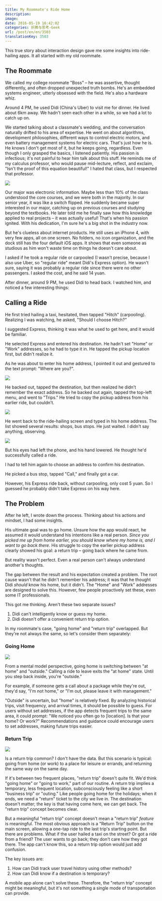 ```yaml
---
title: My Roommate's Ride Home
description:
image:
date: 2016-05-19 16:42:02
categories: 折腾与思考-Geek
url: /post/en/en/3503
translationKey: 3503
---
```


This true story about interaction design gave me some insights into ride-hailing apps. It all started with my old roommate.

## The Roommate

We called my college roommate "Boss" – he was assertive, thought differently, and often dropped unexpected truth bombs. He's an embedded systems engineer, utterly obsessed with the field. He's also a hardware whiz.

Around 4 PM, he used Didi (China's Uber) to visit me for dinner. He lived about 6km away. We hadn't seen each other in a while, so we had a lot to catch up on.

We started talking about a classmate's wedding, and the conversation naturally drifted to his area of expertise. He went on about algorithms, development philosophies, different ways to control electric motors, and even battery management systems for electric cars. That's just how he is. He knows I don't get most of it, but he keeps going, regardless. Even though I only grasped the basics, I listened patiently. His passion is infectious; it's not painful to hear him talk about this stuff. He reminds me of my calculus professor, who would pause mid-lecture, reflect, and exclaim, "Isn't the proof of this equation beautiful!" I hated that class, but I respected that professor.

![](https://cdn.victor42.work/posts/2016-05/05-19/wKhTg1Z463wEAAAAAAAAAAAAAAA057.jpg)

Our major was electronic information. Maybe less than 10% of the class understood the core courses, and we were both in the majority. In our senior year, it was like a switch flipped. He suddenly became super interested in our major, catching up on previous courses and studying beyond the textbooks. He later told me he finally saw how this knowledge applied to real projects – it was actually useful! That's when his passion ignited. With his dedication, I'm sure he's a big shot in the industry now.

But he's clueless about internet products. He still uses an iPhone 4, with very few apps, all on one screen. No folders, no icon organization, and the dock still has the four default iOS apps. It shows that even someone as studious as him won't waste time on things he doesn't care about.

I asked if he took a regular ride or carpooled (I wasn't precise, because I also use Uber, so "regular ride" meant Didi's Express option). He wasn't sure, saying it was probably a regular ride since there were no other passengers. I asked the cost, and he said 14 yuan.

After dinner, around 9 PM, he used Didi to head back. I watched him, and noticed a few interesting things:

## Calling a Ride

He first tried hailing a taxi, hesitated, then tapped "Hitch" (carpooling). Realizing I was watching, he asked, "Should I choose Hitch?"

I suggested Express, thinking it was what he used to get here, and it would be familiar.

He selected Express and entered his destination. He hadn't set "Home" or "Work" addresses, so he had to type it in. He tapped the pickup location first, but didn't realize it.

As he was about to enter his home address, I pointed it out and gestured to the text prompt: "Where are you?".

![](https://cdn.victor42.work/posts/2016-05/05-19/1.png)

He backed out, tapped the destination, but then realized he didn't remember the exact address. So he backed out again, tapped the top-left menu, and went to "Trips." He tried to copy the pickup address from his earlier ride, but couldn't.

![](https://cdn.victor42.work/posts/2016-05/05-19/2.png)

He went back to the ride-hailing screen and typed in his home address. The list showed several results: shops, bus stops. He just waited. I didn't say anything, observing.

![](https://cdn.victor42.work/posts/2016-05/05-19/3.png)

But his eyes had left the phone, and his hand lowered. He thought he'd successfully called a ride.

I had to tell him again to choose an address to confirm his destination.

He picked a bus stop, tapped "Call," and finally got a car.

However, his Express ride back, without carpooling, only cost 5 yuan. So I guessed he probably didn't take Express on his way here.

## The Problem

After he left, I wrote down the process. Thinking about his actions and mindset, I had some insights.

His ultimate goal was to go home. Unsure how the app would react, he assumed it would understand his intentions like a real person. *Since you picked me up from home earlier, you should know where my home is, and I want to go back there.* His struggle to copy the earlier pickup address clearly showed his goal: a return trip – going back where he came from.

But reality wasn't perfect. Even a real person can't always understand another's thoughts.

The gap between the result and his expectation created a problem. The root cause wasn't that he didn't remember his address; it was that he thought Didi *should* know his home, but it didn't. The "Home" and "Work" addresses are designed to solve this. However, few people proactively set these, even some IT professionals.

This got me thinking. Aren't these two separate issues?

1.  Didi can't intelligently know or guess my home.
2.  Didi doesn't offer a convenient return trip option.

In my roommate's case, "going home" and "return trip" overlapped. But they're not always the same, so let's consider them separately:

### Going Home

![](https://cdn.victor42.work/posts/2016-05/05-19/Cg-4rFSvUm-IWh5qAAKsbb2-_AEAAA28gAjeGwAAqyF506.jpg)

From a mental model perspective, going home is switching between "at home" and "outside." Calling a ride to leave exits the "at home" state. Until you step back inside, you're "outside."

For example, if someone gets a call about a package while they're out, they'd say, "I'm not home," or "I'm out, please leave it with management."

"Outside" is uncertain, but "home" is relatively fixed. By analyzing historical trips, visit frequency, and arrival times, it should be possible to guess. For users without set addresses, if the app detects frequent trips to the same area, it could prompt: "We noticed you often go to [location]. Is that your home? Or work?" Recommendations and guidance could encourage users to set addresses, making future trips easier.

### Return Trip

![](https://cdn.victor42.work/posts/2016-05/05-19/donne-che-chiamano-un-taxi1.jpg)

Is a return trip common? I don't have the data. But this scenario is typical: going from home (or work) to a place for leisure or errands, and returning the same way on the same day.

If it's between two frequent places, "return trip" doesn't quite fit. We'd think "going home" or "going to work," part of our routine. A return trip implies a temporary, less frequent location, subconsciously feeling like a short "business trip" or "outing." Like people going home for the holidays; when it ends, we need a "return" ticket to the city we live in. The destination doesn't matter; the key is that having come here, we can get back. The "return trip" concept becomes clear.

But a meaningful "return trip" concept doesn't mean a "return trip" *feature* is meaningful. The most obvious approach is a "Return Trip" button on the main screen, allowing a one-tap ride to the last trip's starting point. But there are problems. What if the user hailed a taxi on the street? Or got a ride from a friend? The user wants to go back; they don't care how they got there. The app can't know this, so a return trip option would just add confusion.

The key issues are:

1.  How can Didi track user travel history using other methods?
2.  How can Didi know if a destination is temporary?

A mobile app alone can't solve these. Therefore, the "return trip" concept might be meaningful, but it's not something a single mode of transportation can provide.